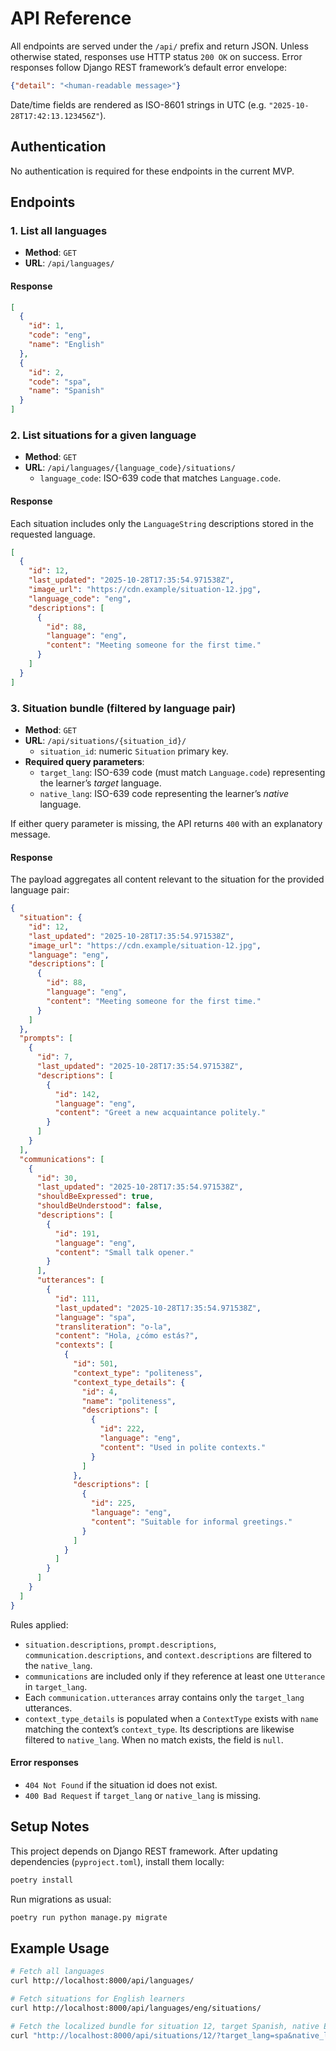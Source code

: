 # API Reference

All endpoints are served under the `/api/` prefix and return JSON. Unless otherwise stated, responses use HTTP status `200 OK` on success. Error responses follow Django REST framework’s default error envelope:

```json
{"detail": "<human-readable message>"}
```

Date/time fields are rendered as ISO-8601 strings in UTC (e.g. `"2025-10-28T17:42:13.123456Z"`).

## Authentication

No authentication is required for these endpoints in the current MVP.

## Endpoints

### 1. List all languages

- **Method**: `GET`
- **URL**: `/api/languages/`

#### Response

```json
[
  {
    "id": 1,
    "code": "eng",
    "name": "English"
  },
  {
    "id": 2,
    "code": "spa",
    "name": "Spanish"
  }
]
```

### 2. List situations for a given language

- **Method**: `GET`
- **URL**: `/api/languages/{language_code}/situations/`
  - `language_code`: ISO-639 code that matches `Language.code`.

#### Response

Each situation includes only the `LanguageString` descriptions stored in the requested language.

```json
[
  {
    "id": 12,
    "last_updated": "2025-10-28T17:35:54.971538Z",
    "image_url": "https://cdn.example/situation-12.jpg",
    "language_code": "eng",
    "descriptions": [
      {
        "id": 88,
        "language": "eng",
        "content": "Meeting someone for the first time."
      }
    ]
  }
]
```

### 3. Situation bundle (filtered by language pair)

- **Method**: `GET`
- **URL**: `/api/situations/{situation_id}/`
  - `situation_id`: numeric `Situation` primary key.
- **Required query parameters**:
  - `target_lang`: ISO-639 code (must match `Language.code`) representing the learner’s *target* language.
  - `native_lang`: ISO-639 code representing the learner’s *native* language.

If either query parameter is missing, the API returns `400` with an explanatory message.

#### Response

The payload aggregates all content relevant to the situation for the provided language pair:

```json
{
  "situation": {
    "id": 12,
    "last_updated": "2025-10-28T17:35:54.971538Z",
    "image_url": "https://cdn.example/situation-12.jpg",
    "language": "eng",
    "descriptions": [
      {
        "id": 88,
        "language": "eng",
        "content": "Meeting someone for the first time."
      }
    ]
  },
  "prompts": [
    {
      "id": 7,
      "last_updated": "2025-10-28T17:35:54.971538Z",
      "descriptions": [
        {
          "id": 142,
          "language": "eng",
          "content": "Greet a new acquaintance politely."
        }
      ]
    }
  ],
  "communications": [
    {
      "id": 30,
      "last_updated": "2025-10-28T17:35:54.971538Z",
      "shouldBeExpressed": true,
      "shouldBeUnderstood": false,
      "descriptions": [
        {
          "id": 191,
          "language": "eng",
          "content": "Small talk opener."
        }
      ],
      "utterances": [
        {
          "id": 111,
          "last_updated": "2025-10-28T17:35:54.971538Z",
          "language": "spa",
          "transliteration": "o-la",
          "content": "Hola, ¿cómo estás?",
          "contexts": [
            {
              "id": 501,
              "context_type": "politeness",
              "context_type_details": {
                "id": 4,
                "name": "politeness",
                "descriptions": [
                  {
                    "id": 222,
                    "language": "eng",
                    "content": "Used in polite contexts."
                  }
                ]
              },
              "descriptions": [
                {
                  "id": 225,
                  "language": "eng",
                  "content": "Suitable for informal greetings."
                }
              ]
            }
          ]
        }
      ]
    }
  ]
}
```

Rules applied:

- `situation.descriptions`, `prompt.descriptions`, `communication.descriptions`, and `context.descriptions` are filtered to the `native_lang`.
- `communications` are included only if they reference at least one `Utterance` in `target_lang`.
- Each `communication.utterances` array contains only the `target_lang` utterances.
- `context_type_details` is populated when a `ContextType` exists with `name` matching the context’s `context_type`. Its descriptions are likewise filtered to `native_lang`. When no match exists, the field is `null`.

#### Error responses

- `404 Not Found` if the situation id does not exist.
- `400 Bad Request` if `target_lang` or `native_lang` is missing.

## Setup Notes

This project depends on Django REST framework. After updating dependencies (`pyproject.toml`), install them locally:

```bash
poetry install
```

Run migrations as usual:

```bash
poetry run python manage.py migrate
```

## Example Usage

```bash
# Fetch all languages
curl http://localhost:8000/api/languages/

# Fetch situations for English learners
curl http://localhost:8000/api/languages/eng/situations/

# Fetch the localized bundle for situation 12, target Spanish, native English
curl "http://localhost:8000/api/situations/12/?target_lang=spa&native_lang=eng"
```
